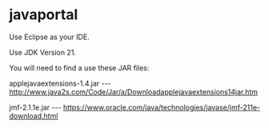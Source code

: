 # javaportal

Use Eclipse as your IDE.

Use JDK Version 21.

You will need to find a use these JAR files:

applejavaextensions-1.4.jar    --- http://www.java2s.com/Code/Jar/a/Downloadapplejavaextensions14jar.htm

jmf-2.1.1e.jar                 --- https://www.oracle.com/java/technologies/javase/jmf-211e-download.html
